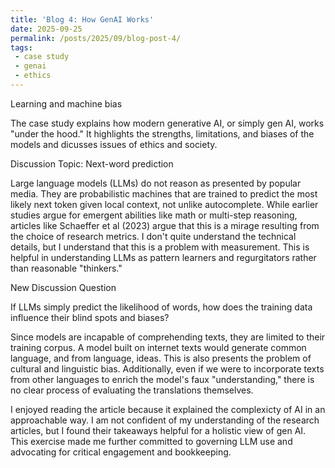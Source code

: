 ```yaml
---
title: 'Blog 4: How GenAI Works'
date: 2025-09-25
permalink: /posts/2025/09/blog-post-4/
tags:
 - case study
 - genai
 - ethics
---
```



Learning and machine bias

The case study explains how modern generative AI, or simply gen AI, works "under the hood." It highlights the strengths, limitations, and biases of the models and dicusses issues of ethics and society.

Discussion Topic: Next-word prediction

Large language models (LLMs) do not reason as presented by popular media. They are probabilistic machines that are trained to predict the most likely next token given local context, not unlike autocomplete. While earlier studies argue for emergent abilities like math or multi-step reasoning, articles like Schaeffer et al (2023) argue that this is a mirage resulting from the choice of research metrics. I don't quite understand the technical details, but I understand that this is a problem with measurement. This is helpful in understanding LLMs as pattern learners and regurgitators rather than reasonable "thinkers."

New Discussion Question

If LLMs simply predict the likelihood of words, how does the training data influence their blind spots and biases?

Since models are incapable of comprehending texts, they are limited to their training corpus. A model built on internet texts would generate common language, and from language, ideas. This is also presents the problem of cultural and linguistic bias. Additionally, even if we were to incorporate texts from other languages to enrich the model's faux "understanding," there is no clear process of evaluating the translations themselves.

I enjoyed reading the article because it explained the complexicty of AI in an approachable way. I am not confident of my understanding of the research articles, but I found their takeaways helpful for a holistic view of gen AI. This exercise made me further committed to governing LLM use and advocating for critical engagement and bookkeeping.